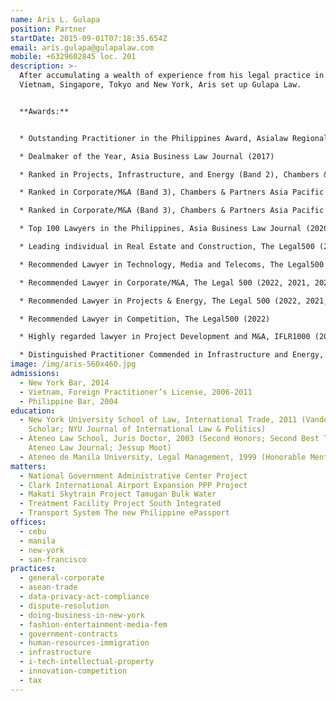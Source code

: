 ```yaml
---
name: Aris L. Gulapa
position: Partner
startDate: 2015-09-01T07:18:35.654Z
email: aris.gulapa@gulapalaw.com
mobile: +6329602845 loc. 201
description: >-
  After accumulating a wealth of experience from his legal practice in Manila,
  Vietnam, Singapore, Tokyo and New York, Aris set up Gulapa Law.


  **Awards:**


  * Outstanding Practitioner in the Philippines Award, Asialaw Regional Awards (2019)

  * Dealmaker of the Year, Asia Business Law Journal (2017)

  * Ranked in Projects, Infrastructure, and Energy (Band 2), Chambers & Partners Asia Pacific and Chambers & Partners Global (2022, 2021, 2020); (Band 3), Chambers & Partners Asia Pacific and Chambers & Partners Global (2019, 2018, and 2017); Up and coming, Chambers & Partners Asia Pacific & Chambers & Partners Global (2016)

  * Ranked in Corporate/M&A (Band 3), Chambers & Partners Asia Pacific & Chambers & Partners Global (2022, 2021, 2020, 2019, 2018, 2017 and 2016)

  * Ranked in Corporate/M&A (Band 3), Chambers & Partners Asia Pacific & Chambers & Partners Global (2022, 2021, 2020, 2019, 2018, 2017 and 2016)

  * Top 100 Lawyers in the Philippines, Asia Business Law Journal (2020, 2019 and 2018)

  * Leading individual in Real Estate and Construction, The Legal500 (2020, 2019, 2018, 2017 and 2016)

  * Recommended Lawyer in Technology, Media and Telecoms, The Legal500 (2022, 2020)

  * Recommended Lawyer in Corporate/M&A, The Legal 500 (2022, 2021, 2020, 2019, 2018, 2017 and 2016)

  * Recommended Lawyer in Projects & Energy, The Legal 500 (2022, 2021, 2020, 2019, 2018, 2017 and 2016)

  * Recommended Lawyer in Competition, The Legal500 (2022)

  * Highly regarded lawyer in Project Development and M&A, IFLR1000 (2021, 2020); Notable lawyer, IFLR1000 (2019 and 2018)

  * Distinguished Practitioner Commended in Infrastructure and Energy, Asialaw Profiles (2022, 2021, 2020)
image: /img/aris-560x460.jpg
admissions:
  - New York Bar, 2014
  - Vietnam, Foreign Practitioner’s License, 2006-2011
  - Philippine Bar, 2004
education:
  - New York University School of Law, International Trade, 2011 (Vanderbilt
    Scholar; NYU Journal of International Law & Politics)
  - Ateneo Law School, Juris Doctor, 2003 (Second Honors; Second Best Thesis;
    Ateneo Law Journal; Jessup Moot)
  - Ateneo de Manila University, Legal Management, 1999 (Honorable Mention)
matters:
  - National Government Administrative Center Project
  - Clark International Airport Expansion PPP Project
  - Makati Skytrain Project Tamugan Bulk Water
  - Treatment Facility Project South Integrated
  - Transport System The new Philippine ePassport
offices:
  - cebu
  - manila
  - new-york
  - san-francisco
practices:
  - general-corporate
  - asean-trade
  - data-privacy-act-compliance
  - dispute-resolution
  - doing-business-in-new-york
  - fashion-entertainment-media-fem
  - government-contracts
  - human-resources-immigration
  - infrastructure
  - i-tech-intellectual-property
  - innovation-competition
  - tax
---
```

